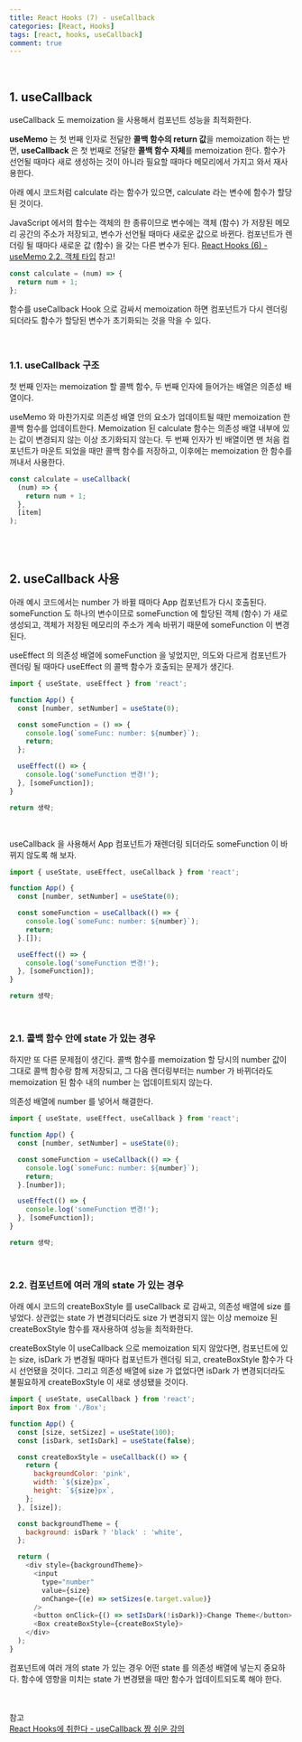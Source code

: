 ```yaml
---
title: React Hooks (7) - useCallback
categories: [React, Hooks]
tags: [react, hooks, useCallback]
comment: true
---
```


<br />

## 1. useCallback

useCallback 도 memoization 을 사용해서 컴포넌트 성능을 최적화한다.

**useMemo** 는 첫 번째 인자로 전달한 **콜백 함수의 return 값**을 memoization 하는 반면, **useCallback** 은 첫 번째로 전달한 **콜백 함수 자체**를 memoization 한다. 함수가 선언될 때마다 새로 생성하는 것이 아니라 필요할 때마다 메모리에서 가지고 와서 재사용한다.

아래 예시 코드처럼 calculate 라는 함수가 있으면, calculate 라는 변수에 함수가 할당된 것이다.

JavaScript 에서의 함수는 객체의 한 종류이므로 변수에는 객체 (함수) 가 저장된 메모리 공간의 주소가 저장되고, 변수가 선언될 때마다 새로운 값으로 바뀐다. 컴포넌트가 렌더링 될 때마다 새로운 값 (함수) 을 갖는 다른 변수가 된다.
[React Hooks (6) - useMemo 2.2. 객체 타입](https://seoyunfleuve.github.io/posts/10/#22-%EA%B0%9D%EC%B2%B4-%ED%83%80%EC%9E%85) 참고!

```javascript
const calculate = (num) => {
  return num + 1;
};
```

함수를 useCallback Hook 으로 감싸서 memoization 하면 컴포넌트가 다시 렌더링 되더라도 함수가 할당된 변수가 초기화되는 것을 막을 수 있다.
<br />
<br />
<br />

### 1.1. useCallback 구조

첫 번째 인자는 memoization 할 콜백 함수, 두 번째 인자에 들어가는 배열은 의존성 배열이다.

useMemo 와 마찬가지로 의존성 배열 안의 요소가 업데이트될 때만 memoization 한 콜백 함수를 업데이트한다. Memoization 된 calculate 함수는 의존성 배열 내부에 있는 값이 변경되지 않는 이상 초기화되지 않는다. 두 번째 인자가 빈 배열이면 맨 처음 컴포넌트가 마운트 되었을 때만 콜백 함수를 저장하고, 이후에는 memoization 한 함수를 꺼내서 사용한다.

```javascript
const calculate = useCallback(
  (num) => {
    return num + 1;
  },
  [item]
);
```

<br />
<br />

## 2. useCallback 사용

아래 예시 코드에서는 number 가 바뀔 때마다 App 컴포넌트가 다시 호출된다. someFunction 도 하나의 변수이므로 someFunction 에 할당된 객체 (함수) 가 새로 생성되고, 객체가 저장된 메모리의 주소가 계속 바뀌기 때문에 someFunction 이 변경된다.

useEffect 의 의존성 배열에 someFunction 을 넣었지만, 의도와 다르게 컴포넌트가 렌더링 될 때마다 useEffect 의 콜백 함수가 호출되는 문제가 생긴다.

```javascript
import { useState, useEffect } from 'react';

function App() {
  const [number, setNumber] = useState(0);

  const someFunction = () => {
    console.log(`someFunc: number: ${number}`);
    return;
  };

  useEffect(() => {
    console.log('someFunction 변경!');
  }, [someFunction]);
}

return 생략;
```

<br />

useCallback 을 사용해서 App 컴포넌트가 재렌더링 되더라도 someFunction 이 바뀌지 않도록 해 보자.

```javascript
import { useState, useEffect, useCallback } from 'react';

function App() {
  const [number, setNumber] = useState(0);

  const someFunction = useCallback(() => {
    console.log(`someFunc: number: ${number}`);
    return;
  }.[]);

  useEffect(() => {
    console.log('someFunction 변경!');
  }, [someFunction]);
}

return 생략;
```

<br />

### 2.1. 콜백 함수 안에 state 가 있는 경우

하지만 또 다른 문제점이 생긴다. 콜백 함수를 memoization 할 당시의 number 값이 그대로 콜백 함수랑 함께 저장되고, 그 다음 렌더링부터는 number 가 바뀌더라도 memoization 된 함수 내의 number 는 업데이트되지 않는다.

의존성 배열에 number 를 넣어서 해결한다.

```javascript
import { useState, useEffect, useCallback } from 'react';

function App() {
  const [number, setNumber] = useState(0);

  const someFunction = useCallback(() => {
    console.log(`someFunc: number: ${number}`);
    return;
  }.[number]);

  useEffect(() => {
    console.log('someFunction 변경!');
  }, [someFunction]);
}

return 생략;
```

<br />

### 2.2. 컴포넌트에 여러 개의 state 가 있는 경우

아래 예시 코드의 createBoxStyle 를 useCallback 로 감싸고, 의존성 배열에 size 를 넣었다. 상관없는 state 가 변경되더라도 size 가 변경되지 않는 이상 memoize 된 createBoxStyle 함수를 재사용하여 성능을 최적화한다.

createBoxStyle 이 useCallback 으로 memoization 되지 않았다면, 컴포넌트에 있는 size, isDark 가 변경될 때마다 컴포넌트가 렌더링 되고, createBoxStyle 함수가 다시 선언됐을 것이다. 그리고 의존성 배열에 size 가 없었다면 isDark 가 변경되더라도 불필요하게 createBoxStyle 이 새로 생성됐을 것이다.

```javascript
import { useState, useCallback } from 'react';
import Box from './Box';

function App() {
  const [size, setSizez] = useState(100);
  const [isDark, setIsDark] = useState(false);

  const createBoxStyle = useCallback(() => {
    return {
      backgroundColor: 'pink',
      width: `${size}px`,
      height: `${size}px`,
    };
  }, [size]);

  const backgroundTheme = {
    background: isDark ? 'black' : 'white',
  };

  return (
    <div style={backgroundTheme}>
      <input
        type="number"
        value={size}
        onChange={(e) => setSizes(e.target.value)}
      />
      <button onClick={() => setIsDark(!isDark)}>Change Theme</button>
      <Box createBoxStyle={createBoxStyle}>
    </div>
  );
}
```

컴포넌트에 여러 개의 state 가 있는 경우 어떤 state 를 의존성 배열에 넣는지 중요하다. 함수에 영향을 미치는 state 가 변경됐을 때만 함수가 업데이트되도록 해야 한다.
<br />
<br />
<br />

참고
<br />
[React Hooks에 취한다 - useCallback 짱 쉬운 강의](https://www.youtube.com/watch?v=XfUF9qLa3mU&list=PLZ5oZ2KmQEYjwhSxjB_74PoU6pmFzgVMO&index=7)
